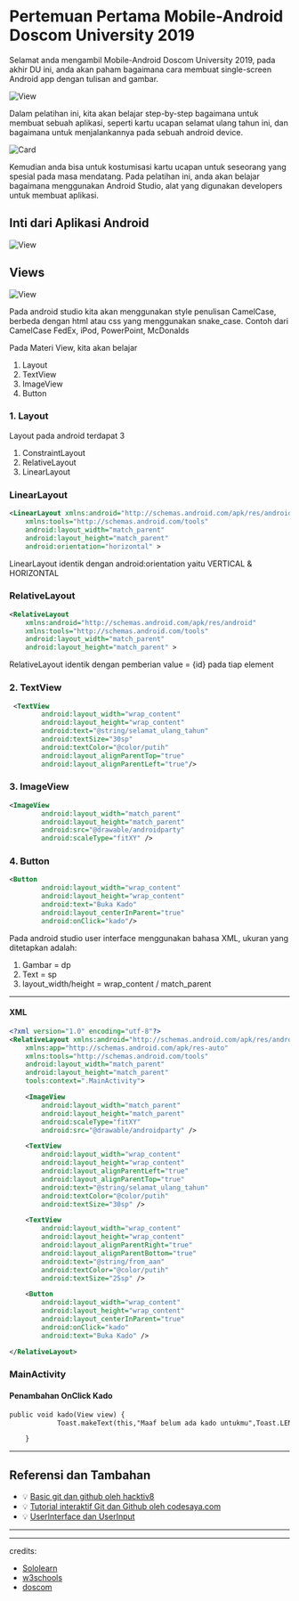 # Pertemuan Pertama Mobile-Android Doscom University 2019

Selamat anda mengambil Mobile-Android Doscom University 2019, pada akhir DU ini, anda akan paham bagaimana cara membuat single-screen Android app dengan tulisan and gambar.

![View](assets/View.png)

Dalam pelatihan ini, kita akan belajar step-by-step bagaimana untuk membuat sebuah aplikasi, seperti kartu ucapan selamat ulang tahun ini, dan bagaimana untuk menjalankannya pada sebuah android device.

![Card](assets/birthdaycard.png)

Kemudian anda bisa untuk kostumisasi kartu ucapan untuk seseorang yang spesial pada masa mendatang. 
Pada pelatihan ini, anda akan belajar bagaimana menggunakan Android Studio, alat yang digunakan developers untuk membuat aplikasi.

## Inti dari Aplikasi Android

![View](assets/Diff.png)

## Views

![View](assets/View.png)

Pada android studio kita akan menggunakan style penulisan CamelCase, berbeda dengan html atau css yang menggunakan snake_case.
Contoh dari CamelCase
FedEx, iPod, PowerPoint, McDonalds

Pada Materi View, kita akan belajar
1. Layout
2. TextView
3. ImageView
4. Button

### 1. Layout
Layout pada android terdapat 3
1. ConstraintLayout
2. RelativeLayout
3. LinearLayout

### LinearLayout
```xml
<LinearLayout xmlns:android="http://schemas.android.com/apk/res/android"
    xmlns:tools="http://schemas.android.com/tools"
    android:layout_width="match_parent"
    android:layout_height="match_parent"
    android:orientation="horizontal" >
```
LinearLayout identik dengan android:orientation yaitu VERTICAL & HORIZONTAL

### RelativeLayout
```xml
<RelativeLayout 
    xmlns:android="http://schemas.android.com/apk/res/android"
    xmlns:tools="http://schemas.android.com/tools"
    android:layout_width="match_parent"
    android:layout_height="match_parent" >
```
RelativeLayout identik dengan pemberian value = {id} pada tiap element

### 2. TextView
  
```xml
 <TextView
        android:layout_width="wrap_content"
        android:layout_height="wrap_content"
        android:text="@string/selamat_ulang_tahun"
        android:textSize="30sp"
        android:textColor="@color/putih"
        android:layout_alignParentTop="true"
        android:layout_alignParentLeft="true"/>
```

### 3. ImageView
```xml
<ImageView
        android:layout_width="match_parent"
        android:layout_height="match_parent"
        android:src="@drawable/androidparty"
        android:scaleType="fitXY" />
```

### 4. Button
```xml
<Button
        android:layout_width="wrap_content"
        android:layout_height="wrap_content"
        android:text="Buka Kado"
        android:layout_centerInParent="true"
        android:onClick="kado"/>
```

Pada android studio user interface menggunakan bahasa XML, ukuran yang ditetapkan adalah:
1. Gambar = dp
2. Text = sp
3. layout_width/height = wrap_content / match_parent

---
#### XML
```xml
<?xml version="1.0" encoding="utf-8"?>
<RelativeLayout xmlns:android="http://schemas.android.com/apk/res/android"
    xmlns:app="http://schemas.android.com/apk/res-auto"
    xmlns:tools="http://schemas.android.com/tools"
    android:layout_width="match_parent"
    android:layout_height="match_parent"
    tools:context=".MainActivity">

    <ImageView
        android:layout_width="match_parent"
        android:layout_height="match_parent"
        android:scaleType="fitXY"
        android:src="@drawable/androidparty" />

    <TextView
        android:layout_width="wrap_content"
        android:layout_height="wrap_content"
        android:layout_alignParentLeft="true"
        android:layout_alignParentTop="true"
        android:text="@string/selamat_ulang_tahun"
        android:textColor="@color/putih"
        android:textSize="30sp" />

    <TextView
        android:layout_width="wrap_content"
        android:layout_height="wrap_content"
        android:layout_alignParentRight="true"
        android:layout_alignParentBottom="true"
        android:text="@string/from_aan"
        android:textColor="@color/putih"
        android:textSize="25sp" />

    <Button
        android:layout_width="wrap_content"
        android:layout_height="wrap_content"
        android:layout_centerInParent="true"
        android:onClick="kado"
        android:text="Buka Kado" />

</RelativeLayout>
```

### MainActivity
#### Penambahan OnClick Kado
```xml
public void kado(View view) {
            Toast.makeText(this,"Maaf belum ada kado untukmu",Toast.LENGTH_SHORT).show();

    }
```



---

## Referensi dan Tambahan
- :bulb: [Basic git dan github oleh hacktiv8](https://github.com/hacktiv8/phase-0-activities/blob/master/modules/git-github-basics.md)
- :bulb: [Tutorial interaktif Git dan Github oleh codesaya.com](https://codesaya.com/git/)
- :bulb: [UserInterface dan UserInput](https://www.udacity.com/)


---


---
credits:
- [Sololearn](https://www.sololearn.com/)
- [w3schools](https://www.w3schools.com/)
- [doscom](http://doscom.org/)
